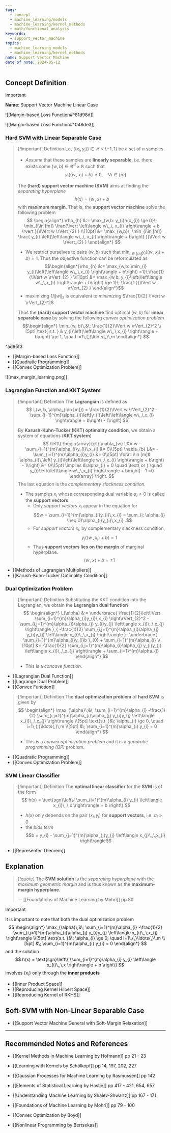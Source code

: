 ```yaml
---
tags:
  - concept
  - machine_learning/models
  - machine_learning/kernel_methods
  - math/functional_analysis
keywords:
  - support_vector_machine
topics:
  - machine_learning_models
  - machine_learning/kernel_methods
name: Support Vector Machine
date of note: 2024-05-12
---
```


## Concept Definition

>[!important]
>**Name**: Support Vector Machine Linear Case


![[Margin-based Loss Function#^81d98d]]

![[Margin-based Loss Function#^048de3]]

### Hard SVM with  Linear Separable Case

>[!important] Definition
>Let $\{(x_{i}, y_{i})\} \in \mathcal{X}\times \{ -1,1 \}$ be a set of $n$ samples.
>- *Assume* that these samples are **linearly separable**, i.e. there exists some $(w,b)\in \mathbb{R}^{d}\times \mathbb{R}$ such that $$y_{i}\left(\left\langle  w\,,\,x_{i} \right\rangle + b\right) \ge 0, \quad \forall i\in [m]$$ 
>
>The **(hard) support vector machine (SVM)** aims at finding the *separating hyperplane* $$h(x) = \left\langle  w\,,\,  x \right\rangle + b$$ with **maximum margin**. That is, the **support vector machine** solve the following problem
>$$
>\begin{align*}
> \rho_{h} &:= \max_{w,b: y_{i}h(x_{i}) \ge 0}\; \min_{i\in [m]} \frac{\lvert \left\langle  w\,,\, x_{i} \right\rangle + b \rvert }{\lVert w \rVert_{2} } \\[10pt]
> &= \max_{w,b}\; \min_{i\in [m]} \frac{ y_{i} \left(\left\langle  w\,,\, x_{i} \right\rangle + b\right) }{\lVert w \rVert_{2} } 
>\end{align*}
>$$
>
>- We restrict ourselves to pairs $(w,b)$ such that $\min_{i\in [m]} y_{i}\left(\left\langle  w\,,\,x_{i}  \right\rangle + b\right) =1.$ Thus the objective function can be reformulated as $$\begin{align*}\rho_{h} &:= \max_{w,b: \min_{i} y_{i}\left(\left\langle  w\,,\,x_{i}  \right\rangle + b\right) =1}\;\frac{1}{\lVert w \rVert_{2} } \\[10pt] &= \max_{w,b: y_{i}\left(\left\langle  w\,,\,x_{i}  \right\rangle + b\right) \ge 1}\; \frac{1 }{\lVert w \rVert_{2} } \end{align*}$$
>- maximizing $1 / \lVert w \rVert_{2}$ is equivalent to *minimizing* $\frac{1}{2} \lVert w \rVert_{2}^2$
>
>Thus the **(hard) support vector machine** find optimal $(w, b)$ for **linear separable case** by solving the following *convex optimization problem* 
>$$\begin{align*}
>\min_{w, b}\,&\; \frac{1}{2}\lVert w \rVert_{2}^2 \\[5pt] 
>\text{ s.t. } & y_{i}\left(\left\langle  w\,,\,x_{i} \right\rangle + b\right) \ge 1, \quad i=1\,{,}\ldots{,}\,m
>\end{align*}
>$$

^ad85f3

- [[Margin-based Loss Function]]
- [[Quadratic Programming]]
- [[Convex Optimization Problem]]

![[max_margin_learning.png]]

###  Lagrangian Function and KKT System

>[!important] Definition
>The **Lagrangian** is defined as
>$$
>L(w, b, \alpha_{i\in [m]}) = \frac{1}{2}\lVert w \rVert_{2}^2 - \sum_{i=1}^{m}\alpha_{i}\left[y_{i}\left(\left\langle  w\,,\,x_{i} \right\rangle + b\right) - 1\right] 
>$$
>
>By **Karush-Kuhn-Tucker (KKT) optimality condition**, we obtain a system of equations (**KKT system**)
>$$
>\left\{
>\begin{array}{cll}
>\nabla_{w} L&= w - \sum_{i=1}^{m}\alpha_{i}y_{i}\,x_{i} &= 0\\[5pt] 
>\nabla_{b} L&= -\sum_{i=1}^{m}\alpha_{i}y_{i} &= 0\\[5pt]
> \forall i\in [m]& \alpha_{i}\,\left[  y_{i}\left(\left\langle  w\,,\,x_{i} \right\rangle + b\right) - 1\right]  &= 0\\[5pt] 
> \implies &\alpha_{i} = 0 \quad \text{ or } \quad y_{i}\left(\left\langle  w\,,\,x_{i} \right\rangle + b\right) - 1 =0
>\end{array}
>\right. 
>$$
>The last equation is the *complementary slackness condition.*
>- The samples $x_{i}$ whose corresponding dual variable $\alpha_{i} \neq 0$ is called the **support vectors.**  
>	- Only *support vectors* $x_{i}$  appear in the equation for $$w = \sum_{i=1}^{m}\alpha_{i}y_{i}\,x_{i} = \sum_{i: \alpha_{i} \neq 0}\alpha_{i}y_{i}\,x_{i} .$$
>	- For *support vectors* $x_{i}$, by complementary slackness condition, $$y_{i}\left(\left\langle  w\,,\,x_{i} \right\rangle + b\right) = 1$$
>	- Thus **support vectors lies on the margin** of marginal hyperplane. $$\left\langle  w\,,\, x \right\rangle + b = \pm 1$$

- [[Methods of Lagrangian Multipliers]]
- [[Karush-Kuhn-Tucker Optimality Condition]]

### Dual Optimization Problem

>[!important] Definition
>Substituting the KKT condition into the Lagrangian, we obtain the **Lagrangian dual function**
>$$
>\begin{align*}
>L(\alpha) &:= \underbrace{ \frac{1}{2}\left\lVert  \sum_{i=1}^{m}\alpha_{i}y_{i}\,x_{i}  \right\rVert_{2}^2 - \sum_{i,j=1}^{m}\alpha_{i}\alpha_{j} y_{i}y_{j} \left\langle  x_{i}\,,\,x_{j} \right\rangle  }_{ -\frac{1}{2} \sum_{i,j=1}^{m}\alpha_{i}\alpha_{j} y_{i}y_{j} \left\langle  x_{i}\,,\,x_{j} \right\rangle }- \underbrace{ \sum_{i=1}^{m}\alpha_{i}y_{i}b }_{0} + \sum_{i=1}^{m}\alpha_{i} \\[10pt]
>&=  -\frac{1}{2} \sum_{i,j=1}^{m}\alpha_{i}\alpha_{j} y_{i}y_{j} \left\langle  x_{i}\,,\,x_{j} \right\rangle  + \sum_{i=1}^{m}\alpha_{i}
\end{align*}
>$$
>- This is a *concave function*.

- [[Lagrangian Dual Function]]
- [[Lagrange Dual Problem]]
- [[Convex Function]]

>[!important] Definition
>The **dual optimization problem** of **hard SVM** is given by 
>$$
>\begin{align*}
> \max_{\alpha}\;&\; \sum_{i=1}^{m}\alpha_{i} -\frac{1}{2} \sum_{i,j=1}^{m}\alpha_{i}\alpha_{j} y_{i}y_{j} \left\langle  x_{i}\,,\,x_{j} \right\rangle \\[5pt]
> \text{s.t. }&\; \alpha_{i} \ge 0, \quad i=1\,{,}\ldots{,}\,m \\[5pt]
> &\; \sum_{i=1}^{m}\alpha_{i} y_{i} = 0
>\end{align*}
>$$
>- This is a *convex optimization problem* and it is a *quadratic programming (QP)* problem.

- [[Quadratic Programming]]
- [[Convex Optimization Problem]]

### SVM Linear Classifier

>[!important] Definition
>The **optimal linear classifier** for the **SVM** is of the form
>$$
> h(x) = \text{sgn}\left\{ \sum_{i=1}^{m}\alpha_{i} y_{i} \left\langle  x_{i}\,,\,x    \right\rangle + b \right\} 
>$$
>- $h(x)$ only depends on the pair $(x_{i}, y_{i})$ for **support vectors**, i.e. $\alpha_{i} > 0$
>- the *bias term* $$b = y_{i} - \sum_{j=1}^{m}\alpha_{j}y_{j} \left\langle  x_{j}\,,\,x_{i}    \right\rangle$$

- [[Representer Theorem]]





## Explanation

>[!quote]
>The **SVM solution** is the *separating hyperplane* with the *maximum geometric margin* and is thus known as the **maximum-margin hyperplane**.
>
>-- [[Foundations of Machine Learning by Mohri]] pp 80

>[!important]
>It is important to note that both the dual optimization problem 
>$$
>\begin{align*}
> \max_{\alpha}\;&\; \sum_{i=1}^{m}\alpha_{i} -\frac{1}{2} \sum_{i,j=1}^{m}\alpha_{i}\alpha_{j} y_{i}y_{j} \left\langle  x_{i}\,,\,x_{j} \right\rangle \\[5pt]
> \text{s.t. }&\; \alpha_{i} \ge 0, \quad i=1\,{,}\ldots{,}\,m \\[5pt]
> &\; \sum_{i=1}^{m}\alpha_{i} y_{i} = 0
>\end{align*}
>$$
>and the solution 
>$$
> h(x) = \text{sgn}\left\{ \sum_{i=1}^{m}\alpha_{i} y_{i} \left\langle  x_{i}\,,\,x    \right\rangle + b \right\} 
>$$
>involves $\left\{ x_{i} \right\}$ only through the **inner products**

- [[Inner Product Space]]
- [[Reproducing Kernel Hilbert Space]]
- [[Reproducing Kernel of RKHS]]


## Soft-SVM with Non-Linear Separable Case

- [[Support Vector Machine General with Soft-Margin Relaxation]]



-----------
##  Recommended Notes and References





- [[Kernel Methods in Machine Learning by Hofmann]] pp 21 - 23
- [[Learning with Kernels by Schölkopf]] pp 14, 197, 202, 227
- [[Gaussian Processes for Machine Learning by Rasmussen]] pp 142
- [[Elements of Statistical Learning by Hastie]] pp 417 - 421, 654, 657
- [[Understanding Machine Learning by Shalev-Shwartz]] pp 167 - 171
- [[Foundations of Machine Learning by Mohri]] pp 79 - 100

- [[Convex Optimization by Boyd]]
- [[Nonlinear Programming by Bertsekas]]